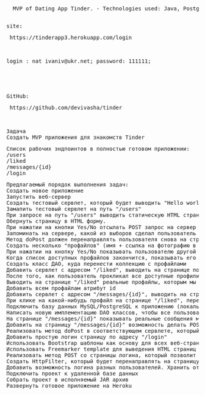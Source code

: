 <pre>
  MVP of Dating App Tinder. - Technologies used: Java, PostgreSQL
  <pre>site:</pre> https://tinderapp3.herokuapp.com/login
  <pre>login : nat_ivaniv@ukr.net; password: 111111;</pre>
  <pre>GitHub:</pre> https://github.com/devivasha/tinder
 </pre>

<pre>Задача
Создать MVP приложения для знакомств Tinder
</pre>
<pre>
Список рабочих эндпоинтов в полностью готовом приложении:
/users
/liked
/messages/{id}
/login
</pre>
<pre>
Предлагаемый порядок выполнения задач:
Создать новое приложение
Запустить веб-сервер
Создать тестовый сервлет, который будет выводить "Hello world" в браузере
Замапить тестовый сервлет на путь "/users"
При запросе на путь "/users" выводить статическую HTML страницу с четырьмя элементами - имя, картинка с фотографией (ссылка на фото в интернете), и две кнопки - Yes/No
Обернуть страницу в HTML форму.
При нажатии на кнопки Yes/No отсылать POST запрос на сервер (пока что там нет его обработчика)
Запоминать на сервере, какой из выборов сделал пользователь (в любом виде)
Метод doPost должен перенаправлять пользователя снова на страницу "/users"
Создать несколько "профайлов" (имя + ссылка на фотографию в интернете), хранить их в какой-нибудь коллекции внутри сервлета
При нажатии на кнопку Yes/No показывать пользователю другой профиль, на странице "/users" должны поменяться имя и фотография
Когда список доступных профайлов закончится, показывать его снова сначала по кругу
Создать класс ДАО, куда перенести коллекцию с профайлами
Добавить сервлет с адресом "/liked", выводить на странице по этому адресу статический (захардкоженный) список профайлов, которые мы лайкнули
После того, как пользователь прокликал все доступные профили, перенаправлять его на страницу "/liked"
Выводить на странице "/liked" реальные профайлы, которым мы нажали Yes
Добавить всем профайлам атрибут id
Добавить сервлет с адресом "/messages/{id}", выводить на странице по этому адресу статический чат с захардкоженными сообщениями
При клике на какой-нибудь профайл на странице "/liked", переходить на страницу "/messages/{id}", где показывать какой-то захардкоженный диалог с пользователем
Подключить базу данных MySQL/PostgreSQL к приложению (локальную или удаленную)
Написать новую имплементацию DAO классов, чтобы все пользователи теперь хранились в базе данных
На странице "/messages/{id}" показывать реальные сообщения между пользователями
Добавить на страницу "/messages/{id}" возможность делать POST запрос на сервер с отправкой нового сообщения
Реализовать метод doPost в соответствующем сервлете, который будет сохранять новое сообщение в базу дханных
Добавить простую логин страницу по адресу "/login"
Использовать Bootstrap шаблоны как основу для всех веб-страниц
Использовать Freemarker template для выведения HTML страниц
Реализовать метод POST со страницы логина, который позволит пользователю залогиниться в приложение. Хранить данные о залогиненном пользователе в cookies
Создать HttpFilter, который будет перенаправлять на страницу логина незалогиненного пользователя
Добавить возможность логина разных пользователей. Хранить отдельно данные каждого
Подключить проект к удаленной базе данных
Собрать проект в исполняемый JAR архив
Развернуть готовое приложение на Heroku
</pre>
